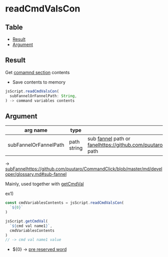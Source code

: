 # readCmdValsCon

Table
-----------------

* [Result](#result)
* [Argument](#argument)


## Result

Get [comamnd section](https://github.com/puutaro/CommandClick/blob/master/DEVELOPER.md#cmd-variables) contents  

- Save contents to memory

```js.js
jsScript.readCmdValsCon(
  subFannelOrFannelPath: String,
) -> command variables contents

```

## Argument

| arg name | type | description |
| -------- | -------- | -------- |
| subFannelOrFannelPath | path string | sub [fannel](https://github.com/puutaro/CommandClick/blob/master/md/developer/glossary.md#fannel) path or [fanel](https://github.com/puutaro/CommandClick/blob/master/md/developer/glossary.md#fannel)https://github.com/puutaro/CommandClick/blob/master/md/developer/glossary.md#fannel path |

-> [subFannel](https://github.com/puutaro/CommandClick/blob/master/md/developer/glossary.md#sub-fannel)https://github.com/puutaro/CommandClick/blob/master/md/developer/glossary.md#sub-fannel


Mainly, used together with [getCmdVal](https://github.com/puutaro/CommandClick/blob/master/md/developer/js_interface/functions/JsScript/getCmdVal.md#getcmdval)  

ex1) 


```js.js
const cmdVariablesContents = jsScript.readCmdValsCon(
  `${0}`
)

jsScript.getCmdVal(
  `${cmd val name1}`,
  cmdVariablesContents
)
// -> cmd val name1 value
```

- ${0} -> [pre reserved word](https://github.com/puutaro/CommandClick/blob/master/md/developer/js_pre_reserved_word.md)


